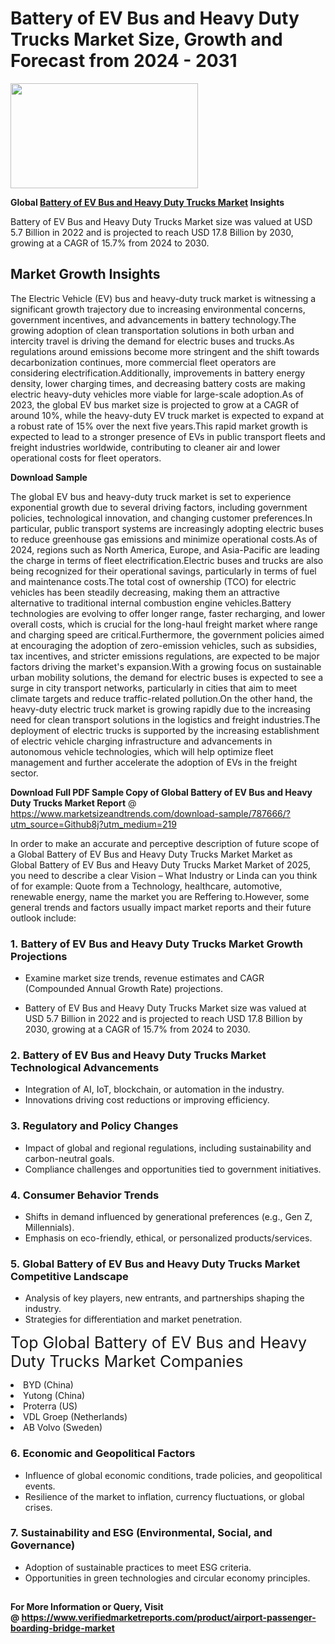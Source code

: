 <H1>Battery of EV Bus and Heavy Duty Trucks Market Size, Growth and Forecast from 2024 - 2031</H1><img class="aligncenter size-medium wp-image-584254" src="https://thirdeyenews.in/wp-content/uploads/2024/09/Global-Market-Research-300x168.jpeg" alt="" width="300" height="168" /><p><strong>Global&nbsp;<a href="https://www.marketsizeandtrends.com/download-sample/787666/?utm_source=Github8j?utm_medium=219">Battery of EV Bus and Heavy Duty Trucks Market</a> Insights</strong></p><p>Battery of EV Bus and Heavy Duty Trucks Market size was valued at USD 5.7 Billion in 2022 and is projected to reach USD 17.8 Billion by 2030, growing at a CAGR of 15.7% from 2024 to 2030.</p><p><h2>Market Growth Insights</h2> <p>The Electric Vehicle (EV) bus and heavy-duty truck market is witnessing a significant growth trajectory due to increasing environmental concerns, government incentives, and advancements in battery technology.The growing adoption of clean transportation solutions in both urban and intercity travel is driving the demand for electric buses and trucks.As regulations around emissions become more stringent and the shift towards decarbonization continues, more commercial fleet operators are considering electrification.Additionally, improvements in battery energy density, lower charging times, and decreasing battery costs are making electric heavy-duty vehicles more viable for large-scale adoption.As of 2023, the global EV bus market size is projected to grow at a CAGR of around 10%, while the heavy-duty EV truck market is expected to expand at a robust rate of 15% over the next five years.This rapid market growth is expected to lead to a stronger presence of EVs in public transport fleets and freight industries worldwide, contributing to cleaner air and lower operational costs for fleet operators.</p> <p><strong>Download Sample</strong></p> <p>The global EV bus and heavy-duty truck market is set to experience exponential growth due to several driving factors, including government policies, technological innovation, and changing customer preferences.In particular, public transport systems are increasingly adopting electric buses to reduce greenhouse gas emissions and minimize operational costs.As of 2024, regions such as North America, Europe, and Asia-Pacific are leading the charge in terms of fleet electrification.Electric buses and trucks are also being recognized for their operational savings, particularly in terms of fuel and maintenance costs.The total cost of ownership (TCO) for electric vehicles has been steadily decreasing, making them an attractive alternative to traditional internal combustion engine vehicles.Battery technologies are evolving to offer longer range, faster recharging, and lower overall costs, which is crucial for the long-haul freight market where range and charging speed are critical.Furthermore, the government policies aimed at encouraging the adoption of zero-emission vehicles, such as subsidies, tax incentives, and stricter emissions regulations, are expected to be major factors driving the market's expansion.With a growing focus on sustainable urban mobility solutions, the demand for electric buses is expected to see a surge in city transport networks, particularly in cities that aim to meet climate targets and reduce traffic-related pollution.On the other hand, the heavy-duty electric truck market is growing rapidly due to the increasing need for clean transport solutions in the logistics and freight industries.The deployment of electric trucks is supported by the increasing establishment of electric vehicle charging infrastructure and advancements in autonomous vehicle technologies, which will help optimize fleet management and further accelerate the adoption of EVs in the freight sector.</p> <p><span class=""><strong>Download Full PDF Sample Copy of Global Battery of EV Bus and Heavy Duty Trucks Market Report</strong> @ <a href="https://www.marketsizeandtrends.com/download-sample/787666/?utm_source=Github8j?utm_medium=219" target="_blank">https://www.marketsizeandtrends.com/download-sample/787666/?utm_source=Github8j?utm_medium=219</a></span></p><p>In order to make an accurate and perceptive description of future scope of a Global&nbsp;Battery of EV Bus and Heavy Duty Trucks Market Market as Global&nbsp;Battery of EV Bus and Heavy Duty Trucks Market Market of 2025, you need to describe a clear Vision &ndash; What Industry or Linda can you think of for example: Quote from a Technology, healthcare, automotive, renewable energy, name the market you are Reffering to.However, some general trends and factors usually impact market reports and their future outlook include:</p><h3>1.&nbsp;<strong>Battery of EV Bus and Heavy Duty Trucks Market Growth Projections</strong></h3><ul><li>Examine market size trends, revenue estimates and CAGR (Compounded Annual Growth Rate) projections.</li><li><p>Battery of EV Bus and Heavy Duty Trucks Market size was valued at USD 5.7 Billion in 2022 and is projected to reach USD 17.8 Billion by 2030, growing at a CAGR of 15.7% from 2024 to 2030.</p></li></ul><h3>2.&nbsp;<strong>Battery of EV Bus and Heavy Duty Trucks Market Technological Advancements</strong></h3><ul><li>Integration of AI, IoT, blockchain, or automation in the industry.</li><li>Innovations driving cost reductions or improving efficiency.</li></ul><h3>3.&nbsp;<strong>Regulatory and Policy Changes</strong></h3><ul><li>Impact of global and regional regulations, including sustainability and carbon-neutral goals.</li><li>Compliance challenges and opportunities tied to government initiatives.</li></ul><h3>4.&nbsp;<strong>Consumer Behavior Trends</strong></h3><ul><li>Shifts in demand influenced by generational preferences (e.g., Gen Z, Millennials).</li><li>Emphasis on eco-friendly, ethical, or personalized products/services.</li></ul><h3>5.&nbsp;<strong>Global Battery of EV Bus and Heavy Duty Trucks Market Competitive Landscape</strong></h3><ul><li>Analysis of key players, new entrants, and partnerships shaping the industry.</li><li>Strategies for differentiation and market penetration.</li></ul><p data-pm-slice="1 1 []"><span style="color: inherit; font-family: inherit; font-size: 25px;">Top Global Battery of EV Bus and Heavy Duty Trucks Market Companies</span></p><div class="" data-test-id=""><p><li>BYD (China)</li><li> Yutong (China)</li><li> Proterra (US)</li><li> VDL Groep (Netherlands)</li><li> AB Volvo (Sweden)</li></p></div><h3>6.&nbsp;<strong>Economic and Geopolitical Factors</strong></h3><ul><li>Influence of global economic conditions, trade policies, and geopolitical events.</li><li>Resilience of the market to inflation, currency fluctuations, or global crises.</li></ul><h3>7.&nbsp;<strong>Sustainability and ESG (Environmental, Social, and Governance)</strong></h3><ul><li>Adoption of sustainable practices to meet ESG criteria.</li><li>Opportunities in green technologies and circular economy principles.</li></ul><h2><strong style="font-size: 14px;">For More Information or Query, Visit @&nbsp;</strong><a style="background-color: #ffffff; font-size: 14px;" href="https://www.marketsizeandtrends.com/report/battery-of-ev-bus-and-heavy-duty-trucks-market/" target="_blank">https://www.verifiedmarketreports.com/product/airport-passenger-boarding-bridge-market</a></h2>